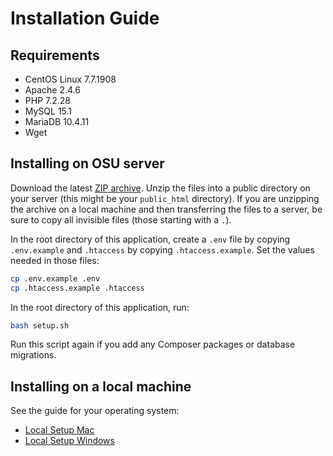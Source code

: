 # Installation Guide

## Requirements

- CentOS Linux 7.7.1908
- Apache 2.4.6
- PHP 7.2.28
- MySQL 15.1
- MariaDB 10.4.11
- Wget

## Installing on OSU server

Download the latest [ZIP archive](https://github.com/OregonStateUniversity/MyEventBoard/archive/master.zip). Unzip the files into a public directory on your server (this might be your `public_html` directory). If you are unzipping the archive on a local machine and then transferring the files to a server, be sure to copy all invisible files (those starting with a `.`).

In the root directory of this application, create a `.env` file by copying `.env.example` and `.htaccess` by copying `.htaccess.example`. Set the values needed in those files:

```bash
cp .env.example .env
cp .htaccess.example .htaccess
```

In the root directory of this application, run:

```bash
bash setup.sh
```

Run this script again if you add any Composer packages or database migrations.

## Installing on a local machine

See the guide for your operating system:

- [Local Setup Mac](LOCAL_SETUP_MAC.md)
- [Local Setup Windows](LOCAL_SETUP_WINDOWS.md)
